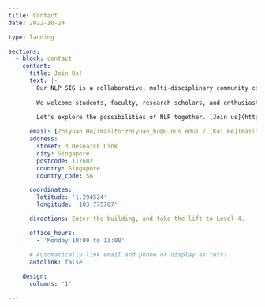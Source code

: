 ```yaml
---
title: Contact
date: 2022-10-24

type: landing

sections:
  - block: contact
    content:
      title: Join Us!
      text: |-
        Our NLP SIG is a collaborative, multi-disciplinary community committed to exploring and advancing the field of NLP. We engage in myriad activities such as hosting vibrant discussions, organizing informative seminars, and driving innovative research projects.
        
        We welcome students, faculty, research scholars, and enthusiasts from various fields - computer science, data science, healthcare, and beyond. Whether you're a seasoned professional or an eager novice, the NLP SIG offers an incredibly supportive and stimulating environment for learning, innovation, and collaboration.

        Let's explore the possibilities of NLP together. [Join us](https://forms.gle/Bu3CohBX5urM4p5n6) today!
        
      email: [Zhiyuan Hu](mailto:zhiyuan_hu@u.nus.edu) / [Kai He](mailto:kai_he@nus.edg.sg)
      address:
        street: 3 Research Link
        city: Singapore
        postcode: 117602
        country: Singapore
        country_code: SG

      coordinates:
        latitude: '1.294524'
        longitude: '103.775707'

      directions: Enter the building, and take the lift to Level 4.

      office_hours:
        - 'Monday 10:00 to 13:00'

      # Automatically link email and phone or display as text?
      autolink: false
    
    design:
      columns: '1'

---
```


